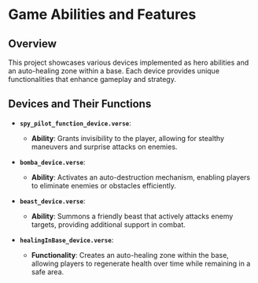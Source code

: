 # Game Abilities and Features

## Overview

This project showcases various devices implemented as hero abilities and an auto-healing zone within a base. Each device provides unique functionalities that enhance gameplay and strategy.

## Devices and Their Functions

- **`spy_pilot_function_device.verse`**: 
  - **Ability**: Grants invisibility to the player, allowing for stealthy maneuvers and surprise attacks on enemies.

- **`bomba_device.verse`**: 
  - **Ability**: Activates an auto-destruction mechanism, enabling players to eliminate enemies or obstacles efficiently.

- **`beast_device.verse`**: 
  - **Ability**: Summons a friendly beast that actively attacks enemy targets, providing additional support in combat.

- **`healingInBase_device.verse`**: 
  - **Functionality**: Creates an auto-healing zone within the base, allowing players to regenerate health over time while remaining in a safe area.

